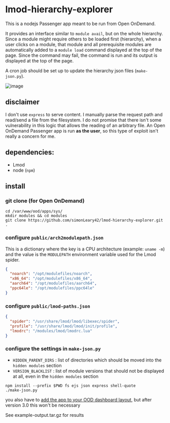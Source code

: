 # lmod-hierarchy-explorer
This is a nodejs Passenger app meant to be run from Open OnDemand.

It provides an interface similar to `module avail`, but on the whole hierarchy. Since a module might require others to be loaded first (hierarchy), when a user clicks on a module, that module and all prerequisite modules are automatically added to a `module load` command displayed at the top of the page. Since the command may fail, the command is run and its output is displayed at the top of the page.

A cron job should be set up to update the hierarchy json files (`make-json.py`).

![image](https://github.com/simonleary-umass-edu/lmod-hierarchy-explorer/assets/71396965/cbd4aa72-afdb-491e-ab56-5f870bb9e630)


## disclaimer

I don't use `express` to serve content. I manually parse the request path and read/send a file from the filesystem. I do not promise that there isn't some vulnerability in this logic that allows the reading of an arbitrary file. An Open OnDemand Passenger app is run **as the user**, so this type of exploit isn't really a concern for me.


## dependencies:
* Lmod
* node (`npm`)

## install

### git clone (for Open OnDemand)

```
cd /var/www/ood/apps/sys/
mkdir modules && cd modules
git clone https://github.com/simonLeary42/lmod-hierarchy-explorer.git .
```

### configure `public/arch2modulepath.json`

This is a dictionary where the key is a CPU architecture (example: `uname -m`) and the value is the `MODULEPATH` environment variable used for the Lmod spider.

```json
{
  "noarch": "/opt/modulefiles/noarch",
  "x86_64": "/opt/modulefiles/x86_64",
  "aarch64": "/opt/modulefiles/aarch64",
  "ppc64le": "/opt/modulefiles/ppc64le"
}
```

### configure `public/lmod-paths.json`

```json
{
  "spider": "/usr/share/lmod/lmod/libexec/spider",
  "profile": "/usr/share/lmod/lmod/init/profile",
  "lmodrc": "/modules/lmod/lmodrc.lua"
}
```


### configure the settings in `make-json.py`
* `HIDDEN_PARENT_DIRS` : list of directories which should be moved into the `hidden modules` section
* `VERSION_BLACKLIST` : list of module versions that should not be displayed at all, even in the `hidden modules` section

```
npm install --prefix $PWD fs ejs json express shell-quote
./make-json.py
```
you also have to [add the app to your OOD dashboard layout](https://osc.github.io/ood-documentation/release-2.0/customization.html#control-which-apps-appear-in-the-dashboard-navbar), but after version 3.0 this won't be necessary

See example-output.tar.gz for results
